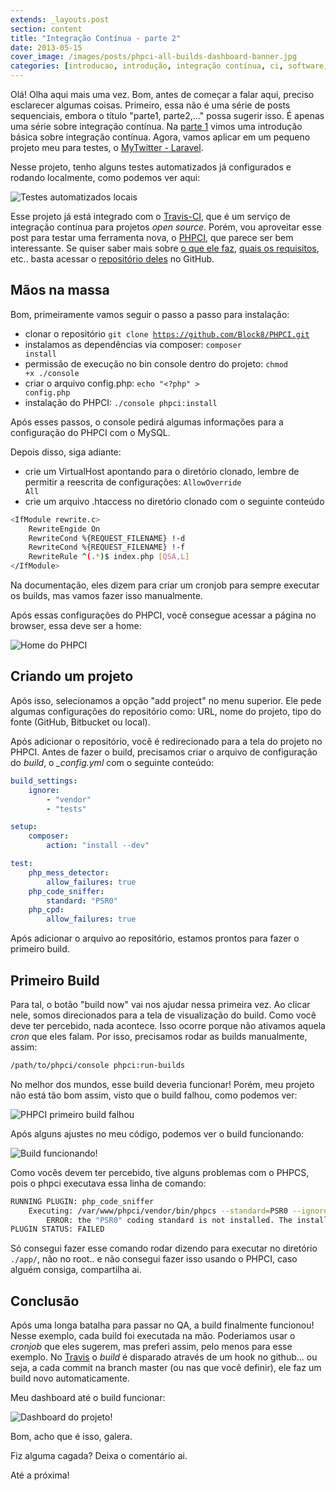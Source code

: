 ```yaml
---
extends: _layouts.post
section: content
title: "Integração Contínua - parte 2"
date: 2013-05-15
cover_image: /images/posts/phpci-all-builds-dashboard-banner.jpg
categories: [introducao, introdução, integração contínua, ci, software, development, team, iniciante]
---
```

Olá! Olha aqui mais uma vez. Bom, antes de começar a falar aqui, preciso esclarecer algumas coisas. Primeiro, essa não é uma série de posts sequenciais, embora o título "parte1, parte2,..." possa sugerir isso. É apenas uma série sobre integração contínua. Na [parte 1][1] vimos uma introdução básica sobre integração contínua. Agora, vamos aplicar em um pequeno projeto meu para testes, o [MyTwitter - Laravel][2].

Nesse projeto, tenho alguns testes automatizados já configurados e rodando localmente, como podemos ver aqui:

![Testes automatizados locais](/assets/images/posts/testes-locais-mytwitter-laravel4.jpg)

Esse projeto já está integrado com o [Travis-CI][3], que é um serviço de integração contínua para projetos *open source*. Porém, vou aproveitar esse post para testar uma ferramenta nova, o [PHPCI][4], que parece ser bem interessante. Se quiser saber mais sobre [o que ele faz][5], [quais os requisitos][6], etc.. basta acessar o [repositório deles][7] no GitHub.

## Mãos na massa

Bom, primeiramente vamos seguir o passo a passo para instalação:

* clonar o repositório <code>git clone https://github.com/Block8/PHPCI.git</code>
* instalamos as dependências via composer: <code>composer install</code>
* permissão de execução no bin console dentro do projeto: <code>chmod +x ./console</code>
* criar o arquivo config.php: <code>echo "&lt;?php" &gt; config.php</code>
* instalação do PHPCI: <code>./console phpci:install</code>

Após esses passos, o console pedirá algumas informações para a configuração do PHPCI com o MySQL.

Depois disso, siga adiante:

* crie um VirtualHost apontando para o diretório clonado, lembre de permitir a reescrita de configurações: <code>AllowOverride All</code>
* crie um arquivo .htaccess no diretório clonado com o seguinte conteúdo

```bash
<IfModule rewrite.c>
    RewriteEngide On
    RewriteCond %{REQUEST_FILENAME} !-d
    RewriteCond %{REQUEST_FILENAME} !-f
    RewriteRule ^(.*)$ index.php [QSA,L]
</IfModule>
```

Na documentação, eles dizem para criar um cronjob para sempre executar os builds, mas vamos fazer isso manualmente.

Após essas configurações do PHPCI, você consegue acessar a página no browser, essa deve ser a home:

![Home do PHPCI](/assets/images/posts/phpci-home.jpg)

## Criando um projeto

Após isso, selecionamos a opção "add project" no menu superior. Ele pede algumas configurações do repositório como: URL, nome do projeto, tipo do fonte (GitHub, Bitbucket ou local).

Após adicionar o repositório, você é redirecionado para a tela do projeto no PHPCI. Antes de fazer o build, precisamos criar o arquivo de configuração do *build*, o *_config.yml* com o seguinte conteúdo:

```yml
build_settings:
    ignore:
        - "vendor"
        - "tests"

setup:
    composer:
        action: "install --dev"

test:
    php_mess_detector:
        allow_failures: true
    php_code_sniffer:
        standard: "PSR0"
    php_cpd:
        allow_failures: true
```

Após adicionar o arquivo ao repositório, estamos prontos para fazer o primeiro build.

## Primeiro Build

Para tal, o botão "build now" vai nos ajudar nessa primeira vez. Ao clicar nele, somos direcionados para a tela de visualização do build. Como você deve ter percebido, nada acontece. Isso ocorre porque não ativamos aquela *cron* que eles falam. Por isso, precisamos rodar as builds manualmente, assim:

```bash
/path/to/phpci/console phpci:run-builds
```

No melhor dos mundos, esse build deveria funcionar! Porém, meu projeto não está tão bom assim, visto que o build falhou, como podemos ver:

![PHPCI primeiro build falhou](/assets/images/posts/phpci-primeiro-build-falho.jpg)

Após alguns ajustes no meu código, podemos ver o build funcionando:

![Build funcionando!](/assets/images/posts/phpci-last-build-success.jpg)

Como vocês devem ter percebido, tive alguns problemas com o PHPCS, pois o phpci executava essa linha de comando:

```bash
RUNNING PLUGIN: php_code_sniffer
    Executing: /var/www/phpci/vendor/bin/phpcs --standard=PSR0 --ignore=vendor/*,tests/*,app/config/*,app/database/* /var/www/phpci/build/project1-build5/
        ERROR: the "PSR0" coding standard is not installed. The installed coding standards are Zend, Squiz, PHPCS, PSR2, PEAR, PSR1 and MySource
PLUGIN STATUS: FAILED
```

Só consegui fazer esse comando rodar dizendo para executar no diretório <code>./app/</code>, não no root.. e não consegui fazer isso usando o PHPCI, caso alguém consiga, compartilha ai.

## Conclusão

Após uma longa batalha para passar no QA, a build finalmente funcionou! Nesse exemplo, cada build foi executada na mão. Poderiamos usar o *cronjob* que eles sugerem, mas preferi assim, pelo menos para esse exemplo. No [Travis][3] o *build* é disparado através de um hook no github... ou seja, a cada commit na branch master (ou nas que você definir), ele faz um build novo automaticamente.

Meu dashboard até o build funcionar:

![Dashboard do projeto!](/assets/images/posts/phpci-all-builds-dashboard.jpg)

Bom, acho que é isso, galera.

Fiz alguma cagada? Deixa o comentário ai.

Até a próxima!

[1]: /2013/05/15/integracao-continua-parte-1/
[2]: https://github.com/tonyzrp/mytwitter-laravel4
[3]: http://about.travis-ci.org/docs/
[4]: http://www.phptesting.org/
[5]: https://github.com/Block8/PHPCI#what-it-does
[6]: https://github.com/Block8/PHPCI#pre-requisites
[7]: https://github.com/Block8/PHPCI
